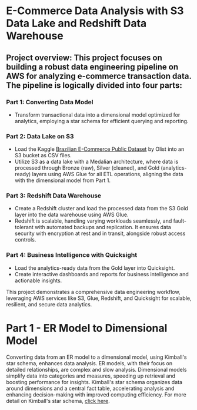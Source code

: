# E-Commerce Data Analysis with S3 Data Lake and Redshift Data Warehouse

## Project overview: This project focuses on building a robust data engineering pipeline on AWS for analyzing e-commerce transaction data. The pipeline is logically divided into four parts:

### Part 1: Converting Data Model

- Transform transactional data into a dimensional model optimized for analytics, employing a star schema for efficient querying and reporting.

### Part 2: Data Lake on S3

- Load the Kaggle [Brazilian E-Commerce Public Dataset](https://www.kaggle.com/datasets/olistbr/brazilian-ecommerce?select=product_category_name_translation.csv) by Olist into an S3 bucket as CSV files.
- Utilize S3 as a data lake with a Medalian architecture, where data is processed through Bronze (raw), Silver (cleaned), and Gold (analytics-ready) layers using AWS Glue for all 
 ETL operations, aligning the data with the dimensional model from Part 1.

### Part 3: Redshift Data Warehouse

- Create a Redshift cluster and load the processed data from the S3 Gold layer into the data warehouse using AWS Glue.
- Redshift is scalable, handling varying workloads seamlessly, and fault-tolerant with automated backups and replication. It ensures data security with encryption at rest and in transit, alongside robust access controls.
  
### Part 4: Business Intelligence with Quicksight

- Load the analytics-ready data from the Gold layer into Quicksight.
- Create interactive dashboards and reports for business intelligence and actionable insights.
  
This project demonstrates a comprehensive data engineering workflow, leveraging AWS services like S3, Glue, Redshift, and Quicksight for scalable, resilient, and secure data analytics.



# Part 1 - ER Model to Dimensional Model 

Converting data from an ER model to a dimensional model, using Kimball's star schema, enhances data analysis. ER models, with their focus on detailed relationships, are complex and slow analysis. Dimensional models simplify data into categories and measures, speeding up retrieval and boosting performance for insights. Kimball's star schema organizes data around dimensions and a central fact table, accelerating analysis and enhancing decision-making with improved computing efficiency. For more detail on Kimball's star schema, [click here](https://www.holistics.io/books/setup-analytics/kimball-s-dimensional-data-modeling/).
